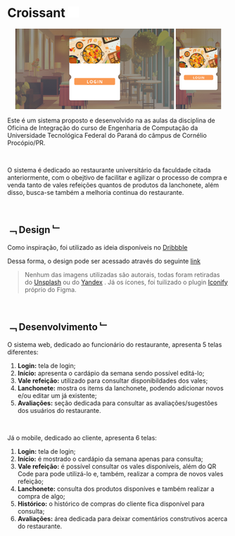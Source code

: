 # Croissant <img src="src/assets/croissant.svg" alt="croissant" width="24px" height="24px">

<p align="center"><img src="src/assets/frontCover.svg" alt="cover" height="183px"/> <img src="src/assets/frontCoverMobile.svg" alt="cover mobile" height="183px"></p>



Este é um sistema proposto e desenvolvido na as aulas da disciplina de Oficina de Integração do curso de Engenharia de Computação da Universidade Tecnológica Federal do Paraná do câmpus de Cornélio Procópio/PR.

<br/>

O sistema é dedicado ao restaurante universitário da faculdade citada anteriormente, com o obejtivo de facilitar e agilizar o processo de compra e venda tanto de vales refeições quantos de produtos da lanchonete, além disso, busca-se também a melhoria continua do restaurante.

<br/>

## ﹁ Design ﹂

Como inspiração, foi utilizado as ideia disponíveis no [Dribbble](https://dribbble.com/search/food)

Dessa forma, o design pode ser acessado através do seguinte [link](https://www.figma.com/file/5ZpIuwBRaqEiPgn3JOYKxR/Projeto-de-Oficina-de-Integra%C3%A7%C3%A3o?node-id=42%3A165)

> Nenhum das imagens utilizadas são autorais, todas foram retiradas do [Unsplash](https://www.google.com/url?sa=t&rct=j&q=&esrc=s&source=web&cd=&cad=rja&uact=8&ved=2ahUKEwiQ-OnDmIj7AhW6BbkGHfATAiIQFnoECAkQAQ&url=https%3A%2F%2Funsplash.com%2F&usg=AOvVaw07uHYdeyZQMneg6p8JTUC3) ou do [Yandex](https://yandex.com/images/) . Já os ícones, foi tuilizado o plugin [Iconify](https://www.figma.com/community/plugin/735098390272716381/Iconify) próprio do Figma.

<br/>

## ﹁ Desenvolvimento ﹂

O sistema web, dedicado ao funcionário do restaurante, apresenta 5 telas diferentes:

1. **Login:** tela de login;
2. **Início:** apresenta o cardápio da semana sendo possível editá-lo;
3. **Vale refeição:** utilizado para consultar disponibildades dos vales;
4. **Lanchonete:** mostra os items da lanchonete, podendo adicionar novos e/ou editar um já existente;
5. **Avaliações:** seção dedicada para consultar as avaliações/sugestões dos usuários do restaurante.
<br/>

Já o mobile, dedicado ao cliente, apresenta 6 telas:

1. **Login:** tela de login;
2. **Início:** é mostrado o cardápio da semana apenas para consulta;
3. **Vale refeição:** é possível consultar os vales disponíveis, além do QR Code para pode utilizá-lo e, também, realizar a compra de novos vales refeição;
4. **Lanchonete:** consulta dos produtos disponíves e também realizar a compra de algo;
5. **Histórico:**  o histórico de compras do cliente fica disponível para consulta;
6. **Avaliações:** área dedicada para deixar comentários construtivos acerca do restaurante.
